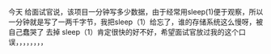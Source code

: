 今天 给面试官说，该项目一分钟写多少数据，由于经常用sleep(1)便于观察，所以一分钟就是写了一两千字节，我把sleep（1）给忘了，谁的存储系统这么慢呀，被自己蠢哭了
去掉 sleep（1）肯定很快的好不好，希望面试官放过我的这个口误，，，，，，，，
